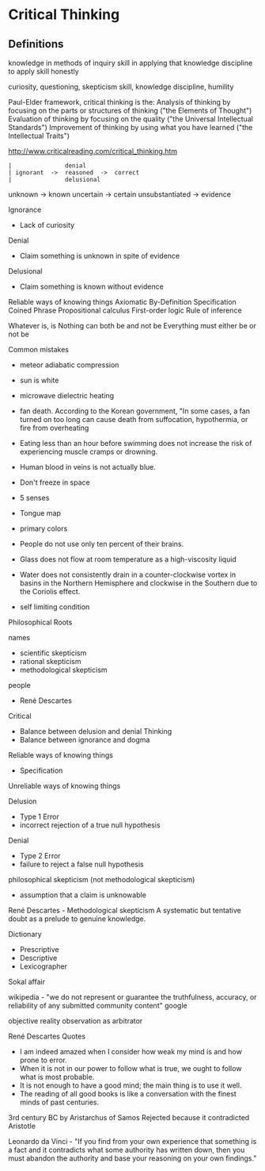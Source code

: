 # Critical Thinking


## Definitions

knowledge in methods of inquiry
skill in applying that knowledge
discipline to apply skill honestly

curiosity, questioning, skepticism
skill, knowledge
discipline, humility

Paul-Elder framework, critical thinking is the:
Analysis of thinking by focusing on the parts or structures of thinking ("the Elements of Thought")
Evaluation of thinking by focusing on the quality ("the Universal Intellectual Standards")
Improvement of thinking by using what you have learned ("the Intellectual Traits")

http://www.criticalreading.com/critical_thinking.htm

    |               denial
    | ignorant  ->  reasoned  ->  correct
    |               delusional


unknown -> known
uncertain -> certain
unsubstantiated -> evidence

Ignorance
- Lack of curiosity

Denial
- Claim something is unknown in spite of evidence

Delusional
- Claim something is known without evidence




Reliable ways of knowing things
Axiomatic
By-Definition
Specification
Coined Phrase
Propositional calculus
First-order logic
Rule of inference


Whatever is, is
Nothing can both be and not be
Everything must either be or not be

Common mistakes
- meteor adiabatic compression
- sun is white
- microwave dielectric heating
- fan death. According to the Korean government, "In some cases, a fan turned on too long can cause death from suffocation, hypothermia, or fire from overheating
- Eating less than an hour before swimming does not increase the risk of experiencing muscle cramps or drowning.
- Human blood in veins is not actually blue.
- Don't freeze in space
- 5 senses
- Tongue map
- primary colors
- People do not use only ten percent of their brains.
- Glass does not flow at room temperature as a high-viscosity liquid
- Water does not consistently drain in a counter-clockwise vortex in basins in the Northern Hemisphere and clockwise in the Southern due to the Coriolis effect. 


- self limiting condition


Philosophical Roots

names
- scientific skepticism
- rational skepticism
- methodological skepticism

people
- René Descartes



Critical
- Balance between delusion and denial
Thinking
- Balance between ignorance and dogma

Reliable ways of knowing things
- Specification

Unreliable ways of knowing things



Delusion
- Type 1 Error
- incorrect rejection of a true null hypothesis

Denial
- Type 2 Error
- failure to reject a false null hypothesis

philosophical skepticism (not methodological skepticism)
- assumption that a claim is unknowable


René Descartes - Methodological skepticism 
A systematic but tentative doubt as a prelude to genuine knowledge. 

 
Dictionary
- Prescriptive
- Descriptive
- Lexicographer

Sokal affair 



wikipedia - "we do not represent or guarantee the truthfulness, accuracy, or reliability of any submitted community content"
google


objective reality
observation as arbitrator


René Descartes Quotes
- I am indeed amazed when I consider how weak my mind is and how prone to error. 
- When it is not in our power to follow what is true, we ought to follow what is most probable. 
- It is not enough to have a good mind; the main thing is to use it well. 
- The reading of all good books is like a conversation with the finest minds of past centuries.


3rd century BC by Aristarchus of Samos
Rejected because it contradicted Aristotle



Leonardo da Vinci - "If you find from your own experience that something is a fact and it contradicts what some authority has written down, then you must abandon the authority and base your reasoning on your own findings."
